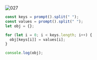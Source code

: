 <br>

![027](https://user-images.githubusercontent.com/75867748/107381878-a5417780-6b32-11eb-92a6-f4f14bb29c87.png)

```js
const keys = prompt().split(" ");
const values = prompt().split(" ");
let obj = {};

for (let i = 0; i < keys.length; i++) {
  obj[keys[i]] = values[i];
}

console.log(obj);
```
